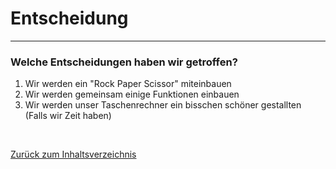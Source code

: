 # Entscheidung

<hr>

### Welche Entscheidungen haben wir getroffen? 
  1. Wir werden ein "Rock Paper Scissor" miteinbauen
  2. Wir werden gemeinsam einige Funktionen einbauen
  3. Wir werden unser Taschenrechner ein bisschen schöner gestallten (Falls wir Zeit haben)

<br>

[Zurück zum Inhaltsverzeichnis](README.md)
